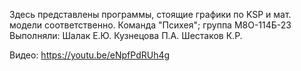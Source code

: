 Здесь представлены программы, стоящие графики по KSP и мат. модели соответственно. 
Команда "Психея"; группа М8О-114Б-23 
Выполняли:
Шалак Е.Ю.
Кузнецова П.А.
Шестаков К.Р.

Видео:
https://youtu.be/eNpfPdRUh4g
